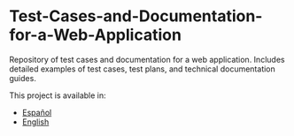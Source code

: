 # Test-Cases-and-Documentation-for-a-Web-Application
Repository of test cases and documentation for a web application. Includes detailed examples of test cases, test plans, and technical documentation guides.

This project is available in:
- [Español](README_es.md)
- [English](README_en.md)
